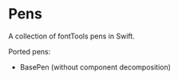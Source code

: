 # Pens

A collection of fontTools pens in Swift.

Ported pens:
- BasePen (without component decomposition)
